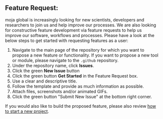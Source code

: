 ## Feature Request:

moja global is increasingly looking for new scientists, developers and researchers to join us and help improve our processes. We are also looking for constructive feature development via feature requests to help us improve our software, workflows and processes. Please have a look at the below steps to get started with requesting features as a user:

1.  Navigate to the main page of the repository for which you want to propose a new feature or functionality. If you want to propose a new tool or module, please navigate to the `.github` repository.
2.  Under the repository name, click **Issues**.
3.  Click the green **New Issue** button
4.  Click the green button **Get Started** in the Feature Request box.
5.  Use a clear and descriptive title.
6.  Follow the template and provide as much information as possible.
7.  Attach files, screenshots and/or animated GIFs.
8.  Click the green button "Submit New Issue" at the bottom right corner.

If you would also like to build the proposed feature, please also review [how to start a new project](https://github.com/moja-global/.github/blob/master/Contributing/How-to-Start-a-New-Project.md).
